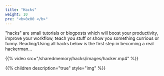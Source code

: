 ```yaml
---
title: "Hacks"
weight: 10
pre: "<b>0x00 </b>"
---
```


"hacks" are small tutorials or blogposts which will boost your productivity, improve your workflow, teach you stuff or show you something currious or funny. Reading/Using all hacks below is the first step in becoming a real hackerman...

{{% video src="/sharedmemory/hacks/images/hacker.mp4" %}}

{{% children description="true" style="img" %}}
